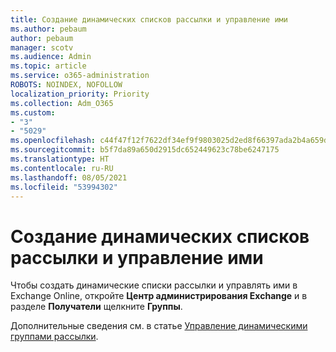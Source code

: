 ```yaml
---
title: Создание динамических списков рассылки и управление ими
ms.author: pebaum
author: pebaum
manager: scotv
ms.audience: Admin
ms.topic: article
ms.service: o365-administration
ROBOTS: NOINDEX, NOFOLLOW
localization_priority: Priority
ms.collection: Adm_O365
ms.custom:
- "3"
- "5029"
ms.openlocfilehash: c44f47f12f7622df34ef9f9803025d2ed8f66397ada2b4a659df9b4d2dc75781
ms.sourcegitcommit: b5f7da89a650d2915dc652449623c78be6247175
ms.translationtype: HT
ms.contentlocale: ru-RU
ms.lasthandoff: 08/05/2021
ms.locfileid: "53994302"
---
```

# <a name="creating-and-managing-dynamic-distribution-lists"></a>Создание динамических списков рассылки и управление ими

Чтобы создать динамические списки рассылки и управлять ими в Exchange Online, откройте **Центр администрирования Exchange** и в разделе **Получатели** щелкните **Группы**.

Дополнительные сведения см. в статье [Управление динамическими группами рассылки](https://docs.microsoft.com/exchange/recipients-in-exchange-online/manage-dynamic-distribution-groups/manage-dynamic-distribution-groups).
